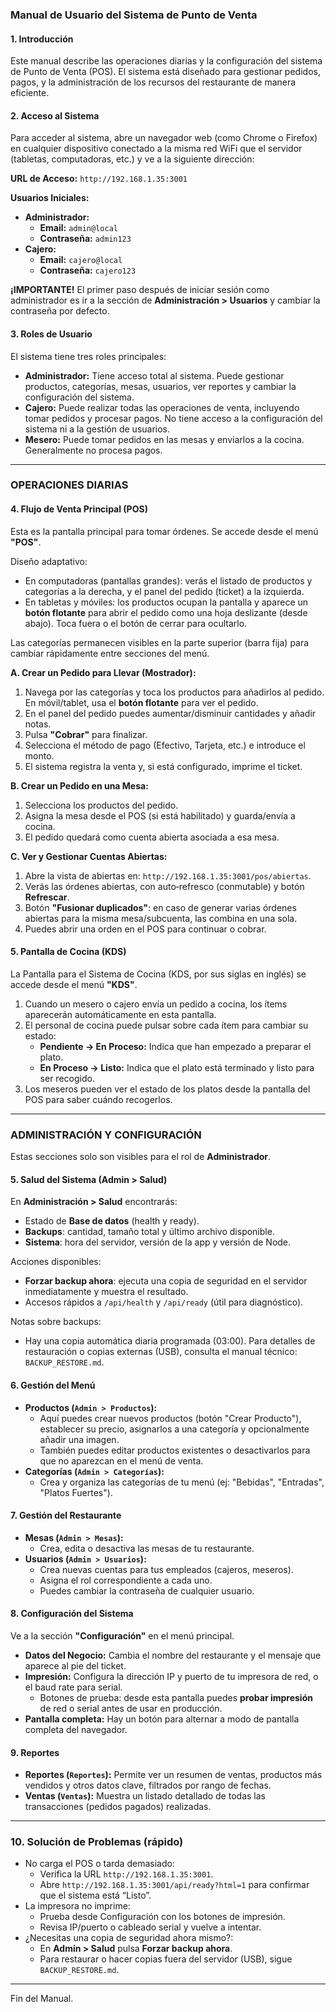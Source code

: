 ### **Manual de Usuario del Sistema de Punto de Venta**

#### **1. Introducción**
Este manual describe las operaciones diarias y la configuración del sistema de Punto de Venta (POS). El sistema está diseñado para gestionar pedidos, pagos, y la administración de los recursos del restaurante de manera eficiente.

#### **2. Acceso al Sistema**
Para acceder al sistema, abre un navegador web (como Chrome o Firefox) en cualquier dispositivo conectado a la misma red WiFi que el servidor (tabletas, computadoras, etc.) y ve a la siguiente dirección:

**URL de Acceso:** `http://192.168.1.35:3001`

**Usuarios Iniciales:**
*   **Administrador:**
    *   **Email:** `admin@local`
    *   **Contraseña:** `admin123`
*   **Cajero:**
    *   **Email:** `cajero@local`
    *   **Contraseña:** `cajero123`

**¡IMPORTANTE!** El primer paso después de iniciar sesión como administrador es ir a la sección de **Administración > Usuarios** y cambiar la contraseña por defecto.

#### **3. Roles de Usuario**
El sistema tiene tres roles principales:
*   **Administrador:** Tiene acceso total al sistema. Puede gestionar productos, categorías, mesas, usuarios, ver reportes y cambiar la configuración del sistema.
*   **Cajero:** Puede realizar todas las operaciones de venta, incluyendo tomar pedidos y procesar pagos. No tiene acceso a la configuración del sistema ni a la gestión de usuarios.
*   **Mesero:** Puede tomar pedidos en las mesas y enviarlos a la cocina. Generalmente no procesa pagos.

---

### **OPERACIONES DIARIAS**

#### **4. Flujo de Venta Principal (POS)**
Esta es la pantalla principal para tomar órdenes. Se accede desde el menú **"POS"**.

Diseño adaptativo:
- En computadoras (pantallas grandes): verás el listado de productos y categorías a la derecha, y el panel del pedido (ticket) a la izquierda.
- En tabletas y móviles: los productos ocupan la pantalla y aparece un **botón flotante** para abrir el pedido como una hoja deslizante (desde abajo). Toca fuera o el botón de cerrar para ocultarlo.

Las categorías permanecen visibles en la parte superior (barra fija) para cambiar rápidamente entre secciones del menú.

**A. Crear un Pedido para Llevar (Mostrador):**
1.  Navega por las categorías y toca los productos para añadirlos al pedido. En móvil/tablet, usa el **botón flotante** para ver el pedido.
2.  En el panel del pedido puedes aumentar/disminuir cantidades y añadir notas.
3.  Pulsa **"Cobrar"** para finalizar.
4.  Selecciona el método de pago (Efectivo, Tarjeta, etc.) e introduce el monto.
5.  El sistema registra la venta y, si está configurado, imprime el ticket.

**B. Crear un Pedido en una Mesa:**
1.  Selecciona los productos del pedido.
2.  Asigna la mesa desde el POS (si está habilitado) y guarda/envía a cocina.
3.  El pedido quedará como cuenta abierta asociada a esa mesa.

**C. Ver y Gestionar Cuentas Abiertas:**
1.  Abre la vista de abiertas en: `http://192.168.1.35:3001/pos/abiertas`.
2.  Verás las órdenes abiertas, con auto‑refresco (conmutable) y botón **Refrescar**.
3.  Botón **"Fusionar duplicados"**: en caso de generar varias órdenes abiertas para la misma mesa/subcuenta, las combina en una sola.
4.  Puedes abrir una orden en el POS para continuar o cobrar.

#### **5. Pantalla de Cocina (KDS)**
La Pantalla para el Sistema de Cocina (KDS, por sus siglas en inglés) se accede desde el menú **"KDS"**.

1.  Cuando un mesero o cajero envía un pedido a cocina, los ítems aparecerán automáticamente en esta pantalla.
2.  El personal de cocina puede pulsar sobre cada ítem para cambiar su estado:
    *   **Pendiente -> En Proceso:** Indica que han empezado a preparar el plato.
    *   **En Proceso -> Listo:** Indica que el plato está terminado y listo para ser recogido.
3.  Los meseros pueden ver el estado de los platos desde la pantalla del POS para saber cuándo recogerlos.

---

### **ADMINISTRACIÓN Y CONFIGURACIÓN**
Estas secciones solo son visibles para el rol de **Administrador**.

#### **5. Salud del Sistema (Admin > Salud)**
En **Administración > Salud** encontrarás:
- Estado de **Base de datos** (health y ready).
- **Backups**: cantidad, tamaño total y último archivo disponible.
- **Sistema**: hora del servidor, versión de la app y versión de Node.

Acciones disponibles:
- **Forzar backup ahora**: ejecuta una copia de seguridad en el servidor inmediatamente y muestra el resultado.
- Accesos rápidos a `/api/health` y `/api/ready` (útil para diagnóstico).

Notas sobre backups:
- Hay una copia automática diaria programada (03:00). Para detalles de restauración o copias externas (USB), consulta el manual técnico: `BACKUP_RESTORE.md`.

#### **6. Gestión del Menú**
*   **Productos (`Admin > Productos`):**
    *   Aquí puedes crear nuevos productos (botón "Crear Producto"), establecer su precio, asignarlos a una categoría y opcionalmente añadir una imagen.
    *   También puedes editar productos existentes o desactivarlos para que no aparezcan en el menú de venta.
*   **Categorías (`Admin > Categorías`):**
    *   Crea y organiza las categorías de tu menú (ej: "Bebidas", "Entradas", "Platos Fuertes").

#### **7. Gestión del Restaurante**
*   **Mesas (`Admin > Mesas`):**
    *   Crea, edita o desactiva las mesas de tu restaurante.
*   **Usuarios (`Admin > Usuarios`):**
    *   Crea nuevas cuentas para tus empleados (cajeros, meseros).
    *   Asigna el rol correspondiente a cada uno.
    *   Puedes cambiar la contraseña de cualquier usuario.

#### **8. Configuración del Sistema**
Ve a la sección **"Configuración"** en el menú principal.
*   **Datos del Negocio:** Cambia el nombre del restaurante y el mensaje que aparece al pie del ticket.
*   **Impresión:** Configura la dirección IP y puerto de tu impresora de red, o el baud rate para serial.
    * Botones de prueba: desde esta pantalla puedes **probar impresión** de red o serial antes de usar en producción.
*   **Pantalla completa:** Hay un botón para alternar a modo de pantalla completa del navegador.

#### **9. Reportes**
*   **Reportes (`Reportes`):** Permite ver un resumen de ventas, productos más vendidos y otros datos clave, filtrados por rango de fechas.
*   **Ventas (`Ventas`):** Muestra un listado detallado de todas las transacciones (pedidos pagados) realizadas.

---

### **10. Solución de Problemas (rápido)**
- No carga el POS o tarda demasiado:
    - Verifica la URL `http://192.168.1.35:3001`.
    - Abre `http://192.168.1.35:3001/api/ready?html=1` para confirmar que el sistema está “Listo”.
- La impresora no imprime:
    - Prueba desde Configuración con los botones de impresión.
    - Revisa IP/puerto o cableado serial y vuelve a intentar.
- ¿Necesitas una copia de seguridad ahora mismo?:
    - En **Admin > Salud** pulsa **Forzar backup ahora**.
    - Para restaurar o hacer copias fuera del servidor (USB), sigue `BACKUP_RESTORE.md`.

---
Fin del Manual.
